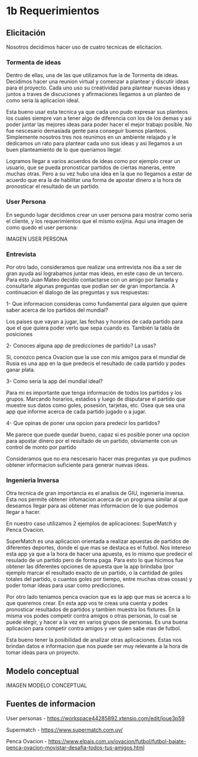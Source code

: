 # 1b Requerimientos

## Elicitación

Nosotros decidimos hacer uso de cuatro tecnicas de elicitacion.

### Tormenta de ideas

Dentro de ellas, una de las que utilizamos fue la de Tormenta de ideas. Decidimos hacer una reunion virtual y comenzar a plantear y discutir ideas para el proyecto. Cada uno uso su creatividad para plantear nuevas ideas y juntos a traves de discuciones y afirmaciones llegamos a un planteo de como seria la aplicacion ideal. 

Esta bueno usar esta tecnica ya que cada uno pudo expresar sus planteos los cuales siempre van a tener algo de diferencia con los de los demas y asi poder juntar las mejores ideas para poder hacer el mejor trabajo posible. No fue nescesario demasiada gente para conseguir buenos planteos. Simplemente nosotros tres nos reunimos en un ambiente relajado y le dedicamos un rato para plantear cada uno sus ideas y asi llegamos a un buen planteamiento de lo que queriamos llegar. 

Logramos llegar a varios acuerdos de ideas como por ejemplo crear un usuario, que se pueda pronosticar partidos de ciertas maneras, entre muchas otras. Pero a su vez hubo una idea en la que no llegamos a estar de acuerdo que era la de habilitar una forma de apostar dinero a la hora de pronosticar el resultado de un partido.

### User Persona

En segundo lugar decidimos crear un user persona para mostrar como seria el cliente, y los requerimientos que el mismo exijiria. Aqui una imagen de como quedo el user persona:

IMAGEN USER PERSONA


### Entrevista

Por otro lado, consideramos que realizar una entrevista nos iba a ser de gran ayuda asi lograbamos juntar mas ideas, en este caso de un tercero. Para esto Juan Mateo decidio contactarse con un amigo por llamada y consultarle algunas preguntas que podian ser de gran importancia. A continuacion el dialogo de las preguntas y sus respuestas:

1- Que informacion consideras como fundamental para alguien que quiere saber acerca de los partidos del mundial?

Los paises que vayan a jugar, las fechas y horarios de cada partido para que el que quiera poder verlo que sepa cuando es. También la tabla de posiciones

2- Conoces alguna app de predicciones de partido? La usas?

Si, conozco penca Ovacion que la use con mis amigos para el mundial de Rusia es una app en la que predecis el resultado de cada partido y podes ganar plata.

3- Como seria la app del mundial ideal?

Para mi es importante que tenga información de todos los partidos y los grupos. Marcando horarios, estadios y luego de disputarse el partido que muestre sus datos como goles, posesión, tarjetas, etc. Osea que sea una app que informe acerca de cada partido jugado o a jugar.

4- Que opinas de poner una opcion para predecir los partidos?

Me parece que puede quedar bueno, capaz si es posible poner una opcion para apostar dinero por el resultado de un partido, obviamente con un control de monto por partido

Consideramos que no era nescesario hacer mas preguntas ya que pudimos obtener informacion suficiente para generar nuevas ideas.

### Ingenieria Inversa

Otra tecnica de gran importancia es el analisis de GIU, ingenieria inversa. Esta nos permite obtener infomacion acerca de un programa similar al que deseamos llegar para asi obtener mas informacion de lo que podemos llegar a hacer.

En nuestro caso utilizamos 2 ejemplos de aplicaciones: SuperMatch y Penca Ovacion. 

SuperMatch es una aplicacion orientada a realizar apuestas de partidos de diferentes deportes, donde el que mas se destaca es el futbol. Nos intereso esta app ya que a la hora de hacer una apuesta, es lo mismo que predecir el resulado de un partido pero de forma paga. Para esto lo que hicimos fue obtener las diferentes opciones de apuesta que la app brindaba (por ejemplo marcar el resultado exacto de un partido, o la cantidad de goles totales del partido, o cuantos goles por tiempo, entre muchas otras cosas) y poder tomar ideas para usar como predicciones.

Por otro lado teniamos penca ovacion que es la app que mas se acerca a lo que queremos crear. En esta app vos te creas una cuenta y podes pronosticar resultados de partidos y tambien muestra los fixtures. En la misma vos podes competir contra amigos o otras personas, lo cual se puede elegir, y hacer a la vez en varios grupos de personas. Es una buena aplicacion para competir contra amigos y ver quien sabe mas de futbol.

Esta bueno tener la posibilidad de analizar otras aplicaciones. Estas nos brindan datos e informacion que nos puede ser muy relevante a la hora de tomar ideas para un proyecto.


## Modelo conceptual

IMAGEN MODELO CONCEPTUAL

## Fuentes de informacion

User personas - https://workspace44285892.xtensio.com/edit/joue3p59

Supermatch - https://www.supermatch.com.uy/

Penca Ovacion - https://www.elpais.com.uy/ovacion/futbol/futbol-bajate-penca-ovacion-movistar-desafia-todos-tus-amigos.html

